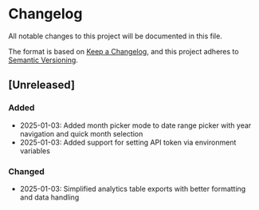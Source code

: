 # Changelog

All notable changes to this project will be documented in this file.

The format is based on [Keep a Changelog](https://keepachangelog.com/en/1.0.0/),
and this project adheres to [Semantic Versioning](https://semver.org/spec/v2.0.0.html).

## [Unreleased]

### Added
- 2025-01-03: Added month picker mode to date range picker with year navigation and quick month selection
- 2025-01-03: Added support for setting API token via environment variables

### Changed
- 2025-01-03: Simplified analytics table exports with better formatting and data handling